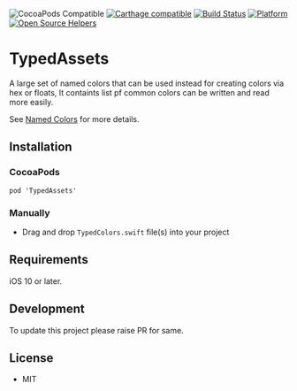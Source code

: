 ![CocoaPods Compatible](https://img.shields.io/cocoapods/v/TypedAssets.svg?style=flat)
[![Carthage compatible](https://img.shields.io/badge/Carthage-compatible-red.svg?style=flat)](https://github.com/Carthage/Carthage)
[![Build Status](https://travis-ci.com/jayeshk/TypedAssets.svg?branch=master)](https://travis-ci.com/jayeshk/TypedAssets)
[![Platform](https://img.shields.io/cocoapods/p/TypedAssets.svg?style=flat)](https://github.com/jayeshk/TypedAssets)
[![Open Source Helpers](https://www.codetriage.com/jayeshk/typedassets/badges/users.svg)](https://www.codetriage.com/jayeshk/typedassets)

# TypedAssets

A large set of named colors that can be used instead for creating colors via hex or floats, It containts list pf common colors can be written and read more easily.

See [Named Colors](https://drafts.csswg.org/css-color/#named-colors) for more details.

## Installation

### CocoaPods

    pod 'TypedAssets'

### Manually
- Drag and drop `TypedColors.swift` file(s) into your project

## Requirements

iOS 10 or later.

## Development
To update this project please raise PR for same.

## License
- MIT
